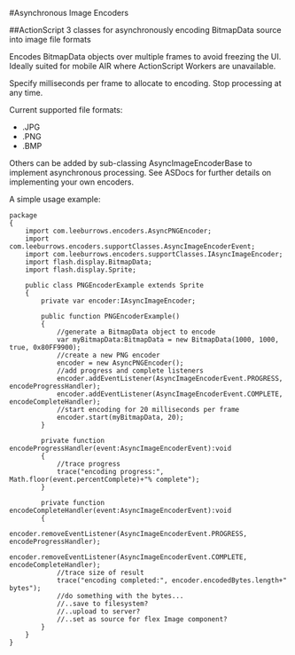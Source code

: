 #Asynchronous Image Encoders

##ActionScript 3 classes for asynchronously encoding BitmapData source into image file formats

Encodes BitmapData objects over multiple frames to avoid freezing the UI. Ideally suited for mobile AIR where ActionScript Workers are unavailable.

Specify milliseconds per frame to allocate to encoding. Stop processing at any time.

Current supported file formats:

* .JPG
* .PNG
* .BMP

Others can be added by sub-classing AsyncImageEncoderBase to implement asynchronous processing.
See ASDocs for further details on implementing your own encoders.


A simple usage example:

	package
	{
		import com.leeburrows.encoders.AsyncPNGEncoder;
		import com.leeburrows.encoders.supportClasses.AsyncImageEncoderEvent;
		import com.leeburrows.encoders.supportClasses.IAsyncImageEncoder;
		import flash.display.BitmapData;
		import flash.display.Sprite;
	
		public class PNGEncoderExample extends Sprite
		{
			private var encoder:IAsyncImageEncoder;
	
			public function PNGEncoderExample()
			{
				//generate a BitmapData object to encode
				var myBitmapData:BitmapData = new BitmapData(1000, 1000, true, 0x80FF9900);
				//create a new PNG encoder
				encoder = new AsyncPNGEncoder();
				//add progress and complete listeners
				encoder.addEventListener(AsyncImageEncoderEvent.PROGRESS, encodeProgressHandler);
				encoder.addEventListener(AsyncImageEncoderEvent.COMPLETE, encodeCompleteHandler);
				//start encoding for 20 milliseconds per frame
				encoder.start(myBitmapData, 20);
			}
	
			private function encodeProgressHandler(event:AsyncImageEncoderEvent):void
			{
				//trace progress
				trace("encoding progress:", Math.floor(event.percentComplete)+"% complete");
			}
	
			private function encodeCompleteHandler(event:AsyncImageEncoderEvent):void
			{
				encoder.removeEventListener(AsyncImageEncoderEvent.PROGRESS, encodeProgressHandler);
				encoder.removeEventListener(AsyncImageEncoderEvent.COMPLETE, encodeCompleteHandler);
				//trace size of result
				trace("encoding completed:", encoder.encodedBytes.length+" bytes");
				//do something with the bytes...
				//..save to filesystem?
				//..upload to server?
				//..set as source for flex Image component?
			}
		}
	}